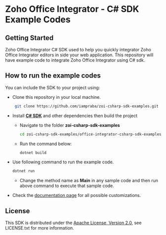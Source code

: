 # Zoho Office Integrator - C# SDK Example Codes


## Getting Started

Zoho Office Integrator C# SDK used to help you quickly integrator Zoho Office Integrator editors in side your web application. This repository will have example code to integrate Zoho Office Integrator using C# sdk.

## How to run the example codes

You can include the SDK to your project using:

- Clone this repository in your local machine.
   ```sh
    git clone https://github.com/iampraba/zoi-csharp-sdk-examples.git
    ```

- Install [**C# SDK**](https://www.nuget.org/packages/zoi-csharp-sdk) and other dependencies then build the project
    - Navigate to the folder **zoi-csharp-sdk-examples**
        ```sh
        cd zoi-csharp-sdk-examples/office-integrator-csharp-sdk-examples
        ```

    - Run the command below:
      ```sh
      dotnet build
      ```

- Use following command to run the example code.
    ```sh
    dotnet run
    ```
    - Change the method name as **Main** in any sample code and then run above command to execute that sample code.  

 
- Check the [documentation page](https://www.zoho.com/officeplatform/integrator/api/v1/) for all possible customizations.

## License

This SDK is distributed under the [Apache License, Version 2.0](http://www.apache.org/licenses/LICENSE-2.0), see LICENSE.txt for more information.